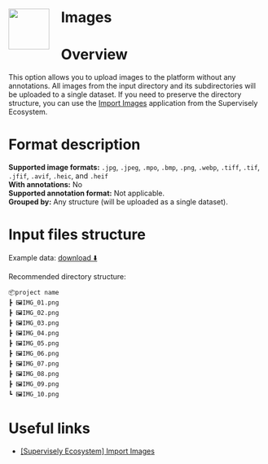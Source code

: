 <h1 align="left" style="border-bottom: 0"> <img align="left" src="https://github.com/supervisely-ecosystem/import-wizard-docs/assets/48913536/d3dd2142-7b22-4968-9d28-69a62c76e7c3" width="80" style="padding-right: 20px;"> Images </h1>

# Overview

This option allows you to upload images to the platform without any annotations. All images from the input directory and its subdirectories will be uploaded to a single dataset. If you need to preserve the directory structure, you can use the <a href="https://ecosystem.supervisely.com/apps/import-images" target="_blank">Import Images</a> application from the Supervisely Ecosystem.

# Format description

**Supported image formats:** `.jpg`, `.jpeg`, `.mpo`, `.bmp`, `.png`, `.webp`, `.tiff`, `.tif`, `.jfif`, `.avif`, `.heic`, and `.heif`<br>
**With annotations:** No<br>
**Supported annotation format:** Not applicable.<br>
**Grouped by:** Any structure (will be uploaded as a single dataset).<br>

# Input files structure

Example data: [download ⬇️](https://github.com/supervisely-ecosystem/import-wizard-docs/files/15013758/sample_images.zip)<br>

Recommended directory structure:

```text
📦project name
┣ 🖼️IMG_01.png
┣ 🖼️IMG_02.png
┣ 🖼️IMG_03.png
┣ 🖼️IMG_04.png
┣ 🖼️IMG_05.png
┣ 🖼️IMG_06.png
┣ 🖼️IMG_07.png
┣ 🖼️IMG_08.png
┣ 🖼️IMG_09.png
┗ 🖼️IMG_10.png
```

# Useful links

- <a href="https://ecosystem.supervisely.com/apps/import-images" target="_blank">[Supervisely Ecosystem] Import Images</a>

